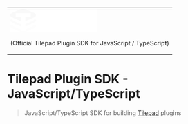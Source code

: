 <table>
<tr>
<td>
<img src="https://github.com/TilePad/tilepad-desktop/raw/main/assets/tilepad-logo.svg" width="200px">

(Official Tilepad Plugin SDK for JavaScript / TypeScript)

</td>
</tr>
</table>

# Tilepad Plugin SDK - JavaScript/TypeScript

> JavaScript/TypeScript SDK for building [Tilepad](https://github.com/tilepad/tilepad-desktop) plugins
